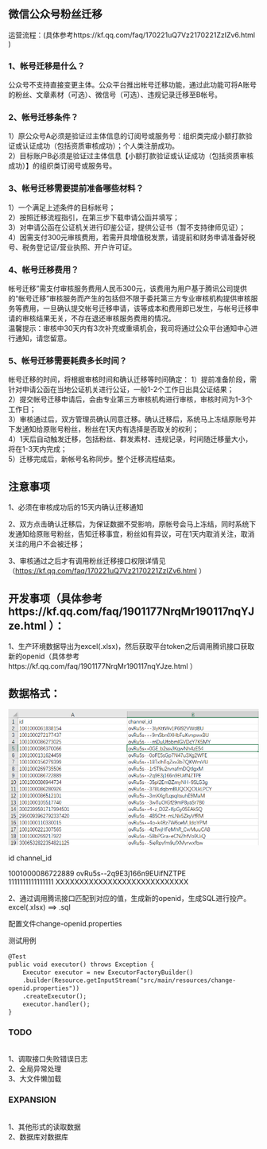 ## 微信公众号粉丝迁移
运营流程：(具体参考https://kf.qq.com/faq/170221uQ7Vz2170221ZzIZv6.html )

### 1、帐号迁移是什么？
公众号不支持直接变更主体。公众平台推出帐号迁移功能，通过此功能可将A账号的粉丝、文章素材（可选）、微信号（可选）、违规记录迁移至B帐号。

### 2、帐号迁移条件？
1）原公众号A必须是验证过主体信息的订阅号或服务号：组织类完成小额打款验证或认证成功（包括资质审核成功）；个人类注册成功。<br/>
2）目标账户B必须是验证过主体信息【小额打款验证或认证成功（包括资质审核成功）】的组织类订阅号或服务号。

### 3、帐号迁移需要提前准备哪些材料？
1）一个满足上述条件的目标帐号；<br/>
2）按照迁移流程指引，在第三步下载申请公函并填写；<br/>
3）对申请公函在公证机关进行印鉴公证，提供公证书（暂不支持律师见证）；<br/>
4）因需支付300元审核费用，若需开具增值税发票，请提前和财务申请准备好税号、税务登记证/营业执照、开户许可证。

### 4、帐号迁移费用？
帐号迁移”需支付审核服务费用人民币300元，该费用为用户基于腾讯公司提供的“帐号迁移”审核服务而产生的包括但不限于委托第三方专业审核机构提供审核服务等费用，一旦确认提交帐号迁移申请，该等成本和费用即已发生，与帐号迁移申请的审核结果无关，不存在退还审核服务费用的情况。
<br/>
温馨提示：审核中30天内有3次补充或重填机会，我司将通过公众平台通知中心进行通知，请您留意。

### 5、帐号迁移需要耗费多长时间？
帐号迁移的时间，将根据审核时间和确认迁移等时间确定：
1）提前准备阶段，需针对申请公函在当地公证机关进行公证，一般1-2个工作日出具公证结果；<br/>
2）提交帐号迁移申请后，会由专业第三方审核机构进行审核，审核时间为1-3个工作日；<br/>
3）审核通过后，双方管理员确认同意迁移。确认迁移后，系统马上冻结原账号并下发通知给原账号粉丝，粉丝在1天内有选择是否取关的权利；<br/>
4）1天后自动触发迁移，包括粉丝、群发素材、违规记录，时间随迁移量大小，将在1-3天内完成；<br/>
5）迁移完成后，新帐号名称同步。整个迁移流程结束。


## 注意事项

1、必须在审核成功后的15天内确认迁移通知

2、双方点击确认迁移后，为保证数据不受影响，原帐号会马上冻结，同时系统下发通知给原账号粉丝，告知迁移事宜，粉丝如有异议，可在1天内取消关注，取消关注的用户不会被迁移；

3、审核通过之后才有调用粉丝迁移接口权限详情见（https://kf.qq.com/faq/170221uQ7Vz2170221ZzIZv6.html ）


## 开发事项（具体参考https://kf.qq.com/faq/1901177NrqMr190117nqYJze.html ）：

1、生产环境数据导出为excel(.xlsx)，然后获取平台token之后调用腾讯接口获取新的openid（具体参考https://kf.qq.com/faq/1901177NrqMr190117nqYJze.html ）

## 数据格式：

![数据格式](https://github.com/HelloZzzzz/change-openid/blob/master/%E6%95%B0%E6%8D%AE%E6%A0%BC%E5%BC%8F.png)

id                           channel_id

1001000086722889             ovRu5s--2q9E3j166n9EUifNZTPE
</br>
1111111111111111	     XXXXXXXXXXXXXXXXXXXXXXXXXXXX

2、通过调用腾讯接口匹配到对应的值，生成新的openid，生成SQL进行投产。excel(.xlsx) ==> .sql

配置文件change-openid.properties

测试用例

	@Test
    public void executor() throws Exception {
        Executor executor = new ExecutorFactoryBuilder()
        .builder(Resource.getInputStream("src/main/resources/change-openid.properties"))
        .createExecutor();
        executor.handler();
    }






### TODO
</br>1、调取接口失败错误日志
</br>2、全局异常处理
</br>3、大文件懒加载


### EXPANSION
</br>1、其他形式的读取数据
</br>2、数据库对数据库






